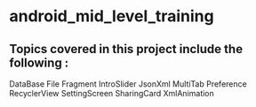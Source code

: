 # android_mid_level_training
## Topics covered in this project include the following :
DataBase
File
Fragment
IntroSlider
JsonXml
MultiTab
Preference
RecyclerView
SettingScreen
SharingCard
XmlAnimation
